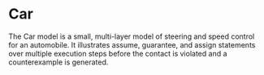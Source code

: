 # Car

The Car model is a small, multi-layer model of steering and speed control for
an automobile.  It illustrates assume, guarantee, and assign statements over
multiple execution steps before the contact is violated and a counterexample is
generated.
